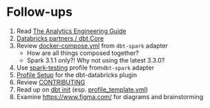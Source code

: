 # Follow-ups

1. Read [The Analytics Engineering Guide](https://www.getdbt.com/analytics-engineering/)
1. [Databricks partners / dbt Core](https://docs.databricks.com/integrations/prep/dbt.html)
1. Review [docker-compose.yml](https://github.com/dbt-labs/dbt-spark/blob/main/docker-compose.yml) from `dbt-spark` adapter
    * How are all things composed together?
    * Spark 3.1.1 only?! Why not using the latest 3.3.0?
1. Use [spark-testing](https://github.com/dbt-labs/dbt-spark#running-locally) profile from`dbt-spark` adapter
1. [Profile Setup](https://github.com/databricks/dbt-databricks) for the dbt-databricks plugin
1. Review [CONTRIBUTING](https://github.com/dbt-labs/dbt-core/blob/HEAD/CONTRIBUTING.md)
1. Read up on [dbt init](https://docs.getdbt.com/reference/commands/init) (esp. [profile_template.yml](https://docs.getdbt.com/reference/commands/init#profile_templateyml))
1. Examine <https://www.figma.com/> for diagrams and brainstorming

